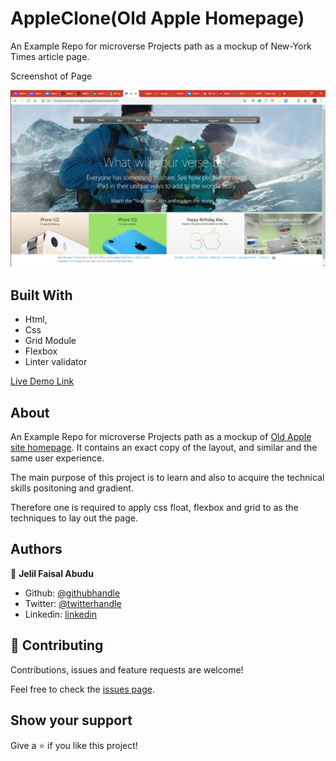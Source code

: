 # AppleClone(Old Apple Homepage)

An Example Repo for microverse Projects path as a mockup of New-York Times article page.


Screenshot of Page

![screenshot 1](images/project-screenshot.png) 


## Built With

- Html,
- Css
- Grid Module
- Flexbox
- Linter validator

[Live Demo Link](https://raw.githack.com/JelilFaisalAbudu/appleClone/homepage/index.html)

## About
An Example Repo for microverse Projects path as a mockup of [Old Apple site homepage](https://web.archive.org/web/20140301004610/http://www.apple.com/). 
It contains an exact copy of the layout, and similar and the same user experience.

The main purpose of this project is to learn and also to acquire the technical skills positoning and gradient.

Therefore one is required to apply css float, flexbox and grid to as the techniques to lay out the page.

## Authors

👤 **Jelil Faisal Abudu**

- Github: [@githubhandle](https://github.com/JelilFaisalAbudu)
- Twitter: [@twitterhandle](https://twitter.com/jelilabudu)
- Linkedin: [linkedin](https://www.linkedin.com/in/jelil-faisal-abudu-3b7a2182/)


## 🤝 Contributing

Contributions, issues and feature requests are welcome!

Feel free to check the [issues page](       ).

## Show your support

Give a ⭐️ if you like this project!

